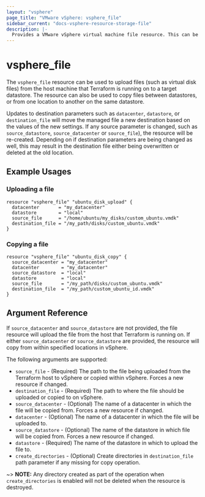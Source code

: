 ```yaml
---
layout: "vsphere"
page_title: "VMware vSphere: vsphere_file"
sidebar_current: "docs-vsphere-resource-storage-file"
description: |-
  Provides a VMware vSphere virtual machine file resource. This can be used to upload files (e.g. vmdk disks) from the Terraform host machine to a remote vSphere or copy fields within vSphere.
---
```


# vsphere\_file

The `vsphere_file` resource can be used to upload files (such as virtual disk
files) from the host machine that Terraform is running on to a target
datastore.  The resource can also be used to copy files between datastores, or
from one location to another on the same datastore.

Updates to destination parameters such as `datacenter`, `datastore`, or
`destination_file` will move the managed file a new destination based on the
values of the new settings.  If any source parameter is changed, such as
`source_datastore`, `source_datacenter` or `source_file`), the resource will be
re-created. Depending on if destination parameters are being changed as well,
this may result in the destination file either being overwritten or deleted at
the old location.

## Example Usages

### Uploading a file

```hcl
resource "vsphere_file" "ubuntu_disk_upload" {
  datacenter       = "my_datacenter"
  datastore        = "local"
  source_file      = "/home/ubuntu/my_disks/custom_ubuntu.vmdk"
  destination_file = "/my_path/disks/custom_ubuntu.vmdk"
}
```

### Copying a file

```hcl
resource "vsphere_file" "ubuntu_disk_copy" {
  source_datacenter = "my_datacenter"
  datacenter        = "my_datacenter"
  source_datastore  = "local"
  datastore         = "local"
  source_file       = "/my_path/disks/custom_ubuntu.vmdk"
  destination_file  = "/my_path/custom_ubuntu_id.vmdk"
}
```

## Argument Reference

If `source_datacenter` and `source_datastore` are not provided, the file
resource will upload the file from the host that Terraform is running on. If
either `source_datacenter` or `source_datastore` are provided, the resource
will copy from within specified locations in vSphere.

The following arguments are supported:

* `source_file` - (Required) The path to the file being uploaded from the
  Terraform host to vSphere or copied within vSphere. Forces a new resource if
  changed.
* `destination_file` - (Required) The path to where the file should be uploaded
  or copied to on vSphere.
* `source_datacenter` - (Optional) The name of a datacenter in which the file
  will be copied from. Forces a new resource if changed.
* `datacenter` - (Optional) The name of a datacenter in which the file will be
  uploaded to.
* `source_datastore` - (Optional) The name of the datastore in which file will
  be copied from. Forces a new resource if changed.
* `datastore` - (Required) The name of the datastore in which to upload the
  file to.
* `create_directories` - (Optional) Create directories in `destination_file`
  path parameter if any missing for copy operation. 
  
~> **NOTE:** Any directory created as part of the operation when
`create_directories` is enabled will not be deleted when the resource is
destroyed.
